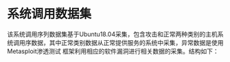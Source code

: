 # 系统调用数据集
该系统调用序列数据集基于Ubuntu18.04采集，包含攻击和正常两种类别的主机系统调用序数据，其中正常类别数据从正常提供服务的系统中采集，异常数据是使用Metasploit渗透测试
框架利用相应的软件漏洞进行相关数据的采集。结构如下：
